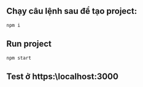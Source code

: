 ## Chạy câu lệnh sau để tạo project:
```
npm i
```

## Run project
```
npm start
```
## Test ở https:\\localhost:3000
